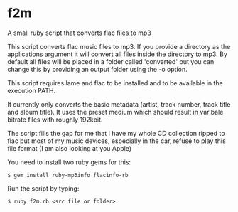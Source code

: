 # f2m
A small ruby script that converts flac files to mp3

This script converts flac music files to mp3. If you provide a directory as the applications argument it will convert all files inside the directory to mp3. By default all files will be placed in a folder called 'converted' but you can change this by providing an output folder using the -o option.

This script requires lame and flac to be installed and to be available in the execution PATH.

It currently only converts the basic metadata (artist, track number, track title and album title). It uses the preset medium which should result in varibale bitrate files with roughly 192kbit.

The script fills the gap for me that I have my whole CD collection ripped to flac but most of my music devices, especially in the car, refuse to play this file format (I am also looking at you Apple)

You need to install two ruby gems for this:
```
$ gem install ruby-mp3info flacinfo-rb
```

Run the script by typing:
```
$ ruby f2m.rb <src file or folder>
```